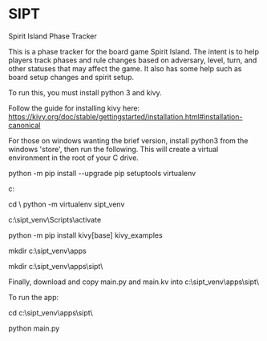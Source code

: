 # SIPT
Spirit Island Phase Tracker

This is a phase tracker for the board game Spirit Island.  The intent is to help players track phases and rule changes based on adversary, level, turn, and other statuses that may affect the game. It also has some help such as board setup changes and spirit setup.


To run this, you must install python 3 and kivy.

Follow the guide for installing kivy here: https://kivy.org/doc/stable/gettingstarted/installation.html#installation-canonical

For those on windows wanting the brief version, install python3 from the windows 'store', then run the following.  This will create a virtual environment in the root of your C drive.

python -m pip install --upgrade pip setuptools virtualenv

c:

cd \\
python -m virtualenv sipt_venv

c:\sipt_venv\Scripts\activate

python -m pip install kivy[base] kivy_examples

mkdir c:\sipt_venv\apps

mkdir c:\sipt_venv\apps\sipt\

Finally, download and copy main.py and main.kv into c:\sipt_venv\apps\sipt\

To run the app:

cd c:\sipt_venv\apps\sipt\

python main.py
